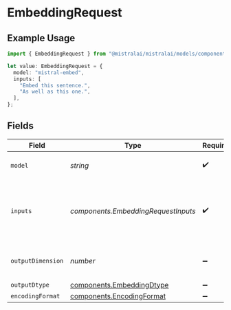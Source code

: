 # EmbeddingRequest

## Example Usage

```typescript
import { EmbeddingRequest } from "@mistralai/mistralai/models/components";

let value: EmbeddingRequest = {
  model: "mistral-embed",
  inputs: [
    "Embed this sentence.",
    "As well as this one.",
  ],
};
```

## Fields

| Field                                                                  | Type                                                                   | Required                                                               | Description                                                            | Example                                                                |
| ---------------------------------------------------------------------- | ---------------------------------------------------------------------- | ---------------------------------------------------------------------- | ---------------------------------------------------------------------- | ---------------------------------------------------------------------- |
| `model`                                                                | *string*                                                               | :heavy_check_mark:                                                     | ID of the model to use.                                                | mistral-embed                                                          |
| `inputs`                                                               | *components.EmbeddingRequestInputs*                                    | :heavy_check_mark:                                                     | Text to embed.                                                         | [<br/>"Embed this sentence.",<br/>"As well as this one."<br/>]         |
| `outputDimension`                                                      | *number*                                                               | :heavy_minus_sign:                                                     | The dimension of the output embeddings.                                |                                                                        |
| `outputDtype`                                                          | [components.EmbeddingDtype](../../models/components/embeddingdtype.md) | :heavy_minus_sign:                                                     | N/A                                                                    |                                                                        |
| `encodingFormat`                                                       | [components.EncodingFormat](../../models/components/encodingformat.md) | :heavy_minus_sign:                                                     | N/A                                                                    |                                                                        |